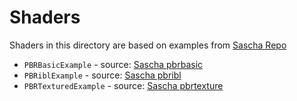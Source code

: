 # Shaders
Shaders in this directory are based on examples from [Sascha Repo](https://github.com/SaschaWillems/Vulkan/tree/master/examples)

- `PBRBasicExample` - source: [Sascha pbrbasic](https://github.com/SaschaWillems/Vulkan/tree/master/examples/pbrbasic)
- `PBRiblExample` - source: [Sascha pbribl](https://github.com/SaschaWillems/Vulkan/tree/master/examples/pbribl)
- `PBRTexturedExample` - source: [Sascha pbrtexture](https://github.com/SaschaWillems/Vulkan/tree/master/examples/pbrtexture)